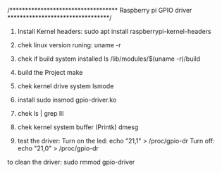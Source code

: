 /*********************************** Raspberry pi GPIO driver *********************************/

1. Install Kernel headers:
    sudo apt install raspberrypi-kernel-headers 

2. chek linux version runing:
    uname -r

3. chek if build system installed
    ls /lib/modules/$(uname -r)/build

4. build the Project
    make 

5. chek kernel drive system
    lsmode


7. install 
    sudo insmod gpio-driver.ko

8. chek
    ls | grep lll    

9. chek kernel system buffer (Printk)
    dmesg

10. test the driver:
    Turn on the led: echo "21,1" > /proc/gpio-dr
    Turn off: echo "21,0" > /proc/gpio-dr

to clean the driver: 
    sudo rmmod gpio-driver